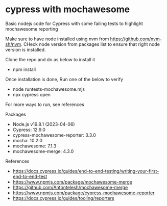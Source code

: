 # cypress with mochawesome

Basic nodejs code for Cypress with some failing tests to highlight mochawesome reporting

Make sure to have node installed using nvm from https://github.com/nvm-sh/nvm. CHeck node version from packages list to ensure that right node version is installed.

Clone the repo and do as below to install it

- npm install

Once installation is done, Run one of the below to verify

- node runtests-mochawesome.mjs
- npx cypress open

For more ways to run, see references

Packages

- Node.js v19.8.1 (2023-04-06)
- Cypress: 12.9.0
- cypress-mochawesome-reporter: 3.3.0
- mocha: 10.2.0
- mochawesome: 7.1.3
- mochawesome-merge: 4.3.0

References

- https://docs.cypress.io/guides/end-to-end-testing/writing-your-first-end-to-end-test
- https://www.npmjs.com/package/mochawesome-merge
- https://github.com/Antontelesh/mochawesome-merge
- https://www.npmjs.com/package/cypress-mochawesome-reporter
- https://docs.cypress.io/guides/tooling/reporters
